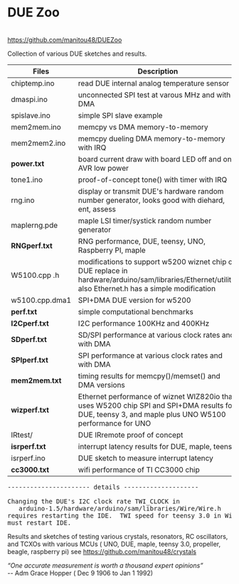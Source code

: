 # DUE Zoo
<br>https://github.com/manitou48/DUEZoo


Collection of various DUE sketches and results.

Files | Description
---|---
chiptemp.ino  | read DUE internal analog temperature sensor
dmaspi.ino  |  unconnected SPI test at varous MHz and with DMA
spislave.ino  |  simple SPI slave example
mem2mem.ino  | memcpy vs DMA memory-to-memory
mem2mem2.ino | memcpy dueling DMA memory-to-memory with IRQ
**power.txt**    | board current draw with board LED off and on, AVR low power
tone1.ino    |proof-of-concept tone() with timer with IRQ
rng.ino      | display or transmit DUE's hardware random number generator, looks good with diehard, ent, assess
maplerng.pde  | maple LSI timer/systick random number generator
**RNGperf.txt**  | RNG performance, DUE, teensy, UNO, Raspberry PI, maple
W5100.cpp .h |modifications to support w5200 wiznet chip on DUE replace in hardware/arduino/sam/libraries/Ethernet/utility/ also Ethernet.h has a simple modification
w5100.cpp.dma1|SPI+DMA DUE version for w5200
**perf.txt**      |simple computational benchmarks
**I2Cperf.txt**   |I2C performance  100KHz and 400KHz
**SDperf.txt**    |SD/SPI performance at various clock rates and with DMA
**SPIperf.txt**   |SPI performance at various clock rates and with DMA
**mem2mem.txt**   |timing results for memcpy()/memset() and DMA versions
**wizperf.txt**   |Ethernet performance of wiznet WIZ820io that uses W5200 chip SPI and SPI+DMA results for DUE, teensy 3, and maple plus UNO W5100 performance for UNO
IRtest/       |DUE IRremote proof of concept
**isrperf.txt**   |interrupt latency results for DUE, maple, teensy
isrperf.ino   |DUE sketch to measure interrupt latency
**cc3000.txt**   |wifi performance of TI CC3000 chip

<pre>
---------------------- details --------------------

Changing the DUE's I2C clock rate TWI_CLOCK in 
   arduino-1.5/hardware/arduino/sam/libraries/Wire/Wire.h 
requires restarting the IDE.  TWI speed for teensy 3.0 in Wire.ccp,
must restart IDE.
</pre>


Results and sketches of testing various crystals, resonators, RC oscillators,
and TCXOs  with various MCUs 
( UNO, DUE, maple, teensy 3.0,  propeller, beagle, raspberry pi) see
  https://github.com/manitou48/crystals

<p>



<i>“One accurate measurement is worth a thousand expert opinions”</i>
<br>
  -- Adm Grace Hopper ( Dec 9 1906 to Jan 1 1992)
